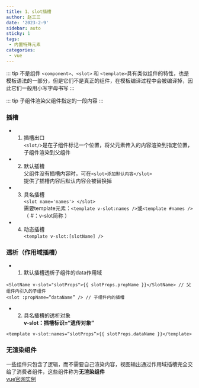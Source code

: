 ```yaml
---
title: 1、slot插槽
author: 赵三三
date: '2023-2-9'
sidebar: auto
sticky: 1
tags:
 - 内置特殊元素
categories:
 - vue
---
```


::: tip  不是组件
`<component>`、`<slot>` 和 `<template>`具有类似组件的特性，也是模板语法的一部分，但是它们不是真正的组件，在模板编译过程中会被编译掉，因此它们一般用小写字母书写
:::

::: tip
子组件渲染父组件指定的一段内容
:::
### 插槽<br>
- 1. 插槽出口<br>
`<slot/>`是在子组件标记一个位置，将父元素传入的内容渲染到指定位置，子组件渲染到父组件
- 2. 默认插槽<br>
父组件没有插槽内容时，可在`<slot>添加默认内容</slot>`<br>
提供了插槽内容后默认内容会被替换掉<br>
- 3. 具名插槽<br>
`<slot name='names'> </slot>`<br>
需要template元素：`<template v-slot:names />`或`<template #names />`（ #：v-slot简称 ）
- 4. 动态插槽<br>
`<template v-slot:[slotName] />`
### 透析（作用域插槽）<br>
- 1. 默认插槽透析子组件的data作用域<br>
```
<SlotName v-slot="slotProps">{{ slotProps.propName }}</SlotName> // 父组件内引入的子组件
<slot :propName=“dataName” /> // 子组件内的插槽
```
- 2. 具名插槽的透析对象<br>
**v-slot：插槽标识=“遗传对象”**
```
<template v-slot:names=“slotProps”>{{ slotProps.dataName }}</template>
```
### 无渲染组件<br>
一些组件只包含了逻辑，而不需要自己渲染内容，视图输出通过作用域插槽完全交给了消费者组件，这些组件称为**无渲染组件**<br>
[vue官网实例](https://cn.vuejs.org/guide/components/slots.html#scoped-slots)